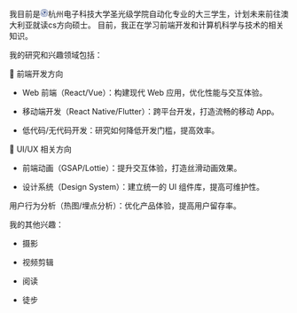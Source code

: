 
我目前是<img src='images/hdu_logo.png' style='width: 1em;'>杭州电子科技大学圣光级学院自动化专业的大三学生，计划未来前往澳大利亚就读cs方向硕士。
目前，我正在学习前端开发和计算机科学与技术的相关知识。


我的研究和兴趣领域包括：

📱 前端开发方向

- Web 前端（React/Vue）：构建现代 Web 应用，优化性能与交互体验。

- 移动端开发（React Native/Flutter）：跨平台开发，打造流畅的移动 App。

- 低代码/无代码开发：研究如何降低开发门槛，提高效率。

🎨 UI/UX 相关方向

- 前端动画（GSAP/Lottie）：提升交互体验，打造丝滑动画效果。

- 设计系统（Design System）：建立统一的 UI 组件库，提高可维护性。


用户行为分析（热图/埋点分析）：优化产品体验，提高用户留存率。

我的其他兴趣：

- 摄影

- 视频剪辑

- 阅读

- 徒步  

